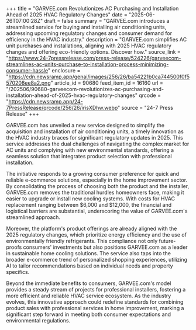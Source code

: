 +++
title = "GARVEE.com Revolutionizes AC Purchasing and Installation Ahead of 2025 HVAC Regulatory Changes"
date = "2025-06-26T07:00:28Z"
draft = false
summary = "GARVEE.com introduces a streamlined service for buying and installing air conditioning units, addressing upcoming regulatory changes and consumer demand for efficiency in the HVAC industry."
description = "GARVEE.com simplifies AC unit purchases and installations, aligning with 2025 HVAC regulatory changes and offering eco-friendly options. Discover how."
source_link = "https://www.24-7pressrelease.com/press-release/524226/garveecom-streamlines-ac-units-purchase-to-installation-process-minimizing-consumer-hassle"
enclosure = "https://cdn.newsramp.app/genai/images/256/26/ba54221b0ca744500f0f5570208ee8a2.png"
article_id = 90680
feed_item_id = 16160
url = "/202506/90680-garveecom-revolutionizes-ac-purchasing-and-installation-ahead-of-2025-hvac-regulatory-changes"
qrcode = "https://cdn.newsramp.app/24-7PressRelease/qrcode/256/26/irisXDhw.webp"
source = "24-7 Press Release"
+++

<p>GARVEE.com has unveiled a new service designed to simplify the acquisition and installation of air conditioning units, a timely innovation as the HVAC industry braces for significant regulatory updates in 2025. This service addresses the dual challenges of navigating the complex market for AC units and complying with new environmental standards, offering a seamless solution that integrates product selection with professional installation.</p><p>The initiative responds to a growing consumer preference for quick and reliable e-commerce solutions, especially in the home improvement sector. By consolidating the process of choosing both the product and the installer, GARVEE.com removes the traditional hurdles homeowners face, making it easier to upgrade or install new cooling systems. With costs for HVAC replacement ranging between $6,000 and $12,000, the financial and logistical barriers are substantial, underscoring the value of GARVEE.com's streamlined approach.</p><p>Moreover, the platform's product offerings are already aligned with the 2025 regulatory changes, which prioritize energy efficiency and the use of environmentally friendly refrigerants. This compliance not only future-proofs consumers' investments but also positions GARVEE.com as a leader in sustainable home cooling solutions. The service also taps into the broader e-commerce trend of personalized shopping experiences, utilizing AI to tailor recommendations based on individual needs and property specifics.</p><p>Beyond the immediate benefits to consumers, GARVEE.com's model provides a steady stream of projects for professional installers, fostering a more efficient and reliable HVAC service ecosystem. As the industry evolves, this innovative approach could redefine standards for combining product sales with professional services in home improvement, marking a significant step forward in meeting both consumer expectations and environmental regulations.</p>